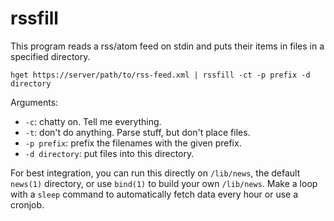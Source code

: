 rssfill
=======

This program reads a rss/atom feed on stdin and puts their items
in files in a specified directory.

	hget https://server/path/to/rss-feed.xml | rssfill -ct -p prefix -d directory

Arguments:

* `-c`: chatty on. Tell me everything.
* `-t`: don't do anything. Parse stuff, but don't place files.
* `-p prefix`: prefix the filenames with the given prefix.
* `-d directory`: put files into this directory.

For best integration, you can run this directly on `/lib/news`, the
default `news(1)` directory, or use `bind(1)` to build your own
`/lib/news`. Make a loop with a `sleep` command to automatically
fetch data every hour or use a cronjob.
